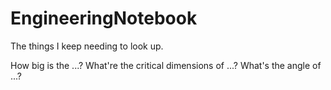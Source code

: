 # EngineeringNotebook
The things I keep needing to look up.  

How big is the ...?  What're the critical dimensions of ...?  What's the angle of ...?
